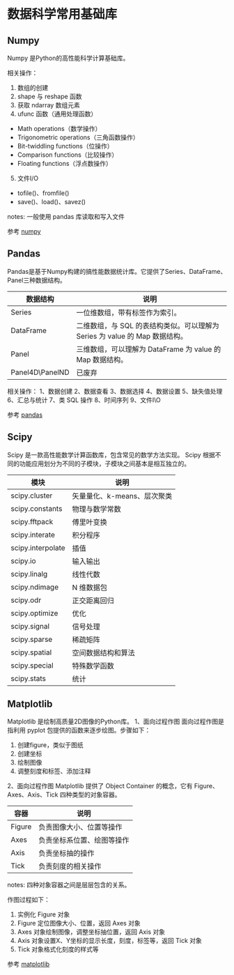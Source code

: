 # 数据科学常用基础库

## Numpy
Numpy 是Python的高性能科学计算基础库。

相关操作：
1. 数组的创建
2. shape 与 reshape 函数
3. 获取 ndarray 数组元素
4. ufunc 函数（通用处理函数）
* Math operations（数学操作）
* Trigonometric operations（三角函数操作）
* Bit-twiddling functions（位操作）
* Comparison functions（比较操作）
* Floating functions（浮点数操作）

5. 文件I/O
* tofile()、fromfile()
* save()、load()、savez()

notes:
一般使用 pandas 库读取和写入文件

参考
[numpy](https://github.com/donnemartin/data-science-ipython-notebooks#numpy)

## Pandas
Pandas是基于Numpy构建的搞性能数据统计库。它提供了Series、DataFrame、Panel三种数据结构。

| 数据结构 | 说明 |
|-------|---|
| Series | 一位维数组，带有标签作为索引。 |
| DataFrame | 二维数组，与 SQL 的表结构类似。可以理解为 Series 为 value 的 Map 数据结构。 |
| Panel  | 三维数组，可以理解为 DataFrame 为 value 的 Map 数据结构。 |
| Panel4D\PanelND | 已废弃 |

相关操作：
1、数据创建
2、数据查看
3、数据选择
4、数据设置
5、缺失值处理
6、汇总与统计
7、类 SQL 操作
8、时间序列
9、文件I\O

参考
[pandas](https://github.com/donnemartin/data-science-ipython-notebooks#pandas)

## Scipy
Scipy 是一款高性能数学计算函数库，包含常见的数学方法实现。
Scipy 根据不同的功能应用划分为不同的子模块，子模块之间基本是相互独立的。

| 模块 | 说明 |
|-------|---|
| scipy.cluster | 矢量量化、k-means、层次聚类 |
| scipy.constants | 物理与数学常数 |
| scipy.fftpack | 傅里叶变换 |
| scipy.interate | 积分程序 |
| scipy.interpolate | 插值 |
| scipy.io | 输入输出 |
| scipy.linalg | 线性代数 |
| scipy.ndimage | N 维数据包 |
| scipy.odr | 正交距离回归 |
| scipy.optimize | 优化 |
| scipy.signal | 信号处理 |
| scipy.sparse | 稀疏矩阵 |
| scipy.spatial | 空间数据结构和算法 |
| scipy.special | 特殊数学函数 |
| scipy.stats | 统计 |


## Matplotlib
Matplotlib 是绘制高质量2D图像的Python库。
1、面向过程作图
面向过程作图是指利用 pyplot 包提供的函数来逐步绘图。步骤如下：
1. 创建figure，类似于图纸
2. 创建坐标
3. 绘制图像
4. 调整刻度和标签、添加注释

2、面向过程作图
Matplotlib 提供了 Object Container 的概念，它有 Figure、Axes、Axis、Tick 四种类型的对象容器。

| 容器 | 说明 |
|-----|------|
| Figure | 负责图像大小、位置等操作 |
| Axes | 负责坐标系位置、绘图等操作 |
| Axis | 负责坐标抽的操作 |
| Tick | 负责刻度的相关操作 |

notes:
四种对象容器之间是层层包含的关系。

作图过程如下：
1. 实例化 Figure 对象
2. Figure 定位图像大小、位置，返回 Axes 对象
3. Axes 对象绘制图像，调整坐标抽位置，返回 Axis 对象
4. Axis 对象设置X、Y坐标的显示长度，刻度，标签等，返回 Tick 对象
5. Tick 对象格式化刻度的样式等

参考
[matplotlib](https://github.com/donnemartin/data-science-ipython-notebooks#matplotlib)


